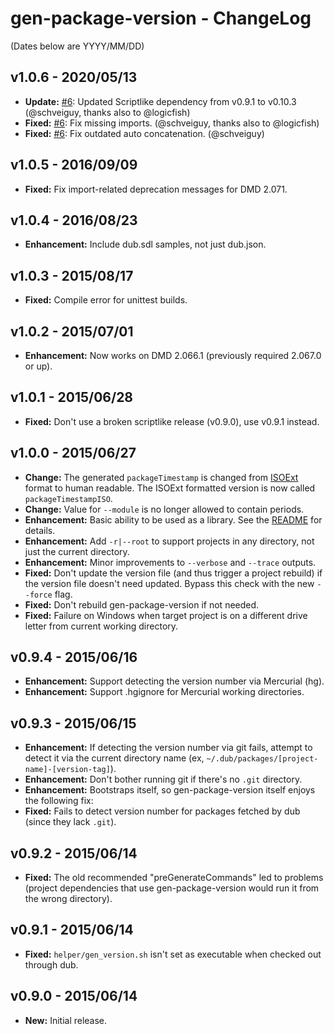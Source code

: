 ﻿gen-package-version - ChangeLog
===============================

(Dates below are YYYY/MM/DD)

v1.0.6 - 2020/05/13
-------------------
- **Update:** [#6](https://github.com/Abscissa/gen-package-version/pull/6):
	Updated Scriptlike dependency from v0.9.1 to v0.10.3 (@schveiguy, thanks also to @logicfish)
- **Fixed:** [#6](https://github.com/Abscissa/gen-package-version/pull/6):
	Fix missing imports. (@schveiguy, thanks also to @logicfish)
- **Fixed:** [#6](https://github.com/Abscissa/gen-package-version/pull/6):
	Fix outdated auto concatenation. (@schveiguy)

v1.0.5 - 2016/09/09
-------------------
- **Fixed:** Fix import-related deprecation messages for DMD 2.071.

v1.0.4 - 2016/08/23
-------------------
- **Enhancement:** Include dub.sdl samples, not just dub.json.

v1.0.3 - 2015/08/17
-------------------
- **Fixed:** Compile error for unittest builds.

v1.0.2 - 2015/07/01
-------------------
- **Enhancement:** Now works on DMD 2.066.1 (previously required 2.067.0 or up).

v1.0.1 - 2015/06/28
-------------------
- **Fixed:** Don't use a broken scriptlike release (v0.9.0), use v0.9.1 instead.

v1.0.0 - 2015/06/27
-------------------
- **Change:** The generated ```packageTimestamp``` is changed from [ISOExt](http://dlang.org/phobos/std_datetime.html#toISOExtString) format to human readable. The ISOExt formatted version is now called ```packageTimestampISO```.
- **Change:** Value for ```--module``` is no longer allowed to contain periods.
- **Enhancement:** Basic ability to be used as a library. See the [README](https://github.com/Abscissa/gen-package-version/blob/master/README.md) for details.
- **Enhancement:** Add ```-r|--root``` to support projects in any directory, not just the current directory.
- **Enhancement:** Minor improvements to ```--verbose``` and ```--trace``` outputs.
- **Fixed:** Don't update the version file (and thus trigger a project rebuild) if the version file doesn't need updated. Bypass this check with the new ```--force``` flag.
- **Fixed:** Don't rebuild gen-package-version if not needed.
- **Fixed:** Failure on Windows when target project is on a different drive letter from current working directory.

v0.9.4 - 2015/06/16
-------------------
- **Enhancement:** Support detecting the version number via Mercurial (hg).
- **Enhancement:** Support .hgignore for Mercurial working directories.

v0.9.3 - 2015/06/15
-------------------
- **Enhancement:** If detecting the version number via git fails, attempt to detect it via the current directory name (ex, ```~/.dub/packages/[project-name]-[version-tag]```).
- **Enhancement:** Don't bother running git if there's no ```.git``` directory.
- **Enhancement:** Bootstraps itself, so gen-package-version itself enjoys the following fix:
- **Fixed:** Fails to detect version number for packages fetched by dub (since they lack ```.git```).

v0.9.2 - 2015/06/14
-------------------
- **Fixed:** The old recommended "preGenerateCommands" led to problems (project dependencies that use gen-package-version would run it from the wrong directory).

v0.9.1 - 2015/06/14
-------------------
- **Fixed:** ```helper/gen_version.sh``` isn't set as executable when checked out through dub.

v0.9.0 - 2015/06/14
-------------------
- **New:** Initial release.

